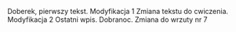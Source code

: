 Doberek, pierwszy tekst.
Modyfikacja 1
Zmiana tekstu do cwiczenia.
Modyfikacja 2
Ostatni wpis.
Dobranoc.
Zmiana do wrzuty nr 7
